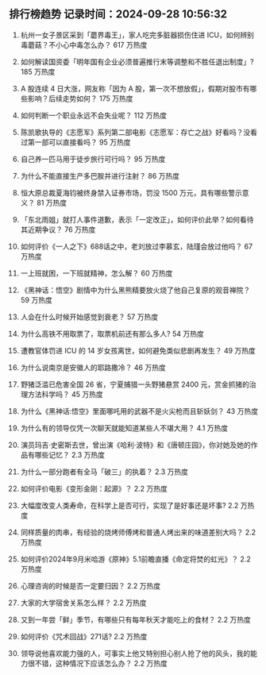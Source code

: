 
## 排行榜趋势 记录时间：2024-09-28 10:56:32
  
  1. 杭州一女子景区采到「蘑界毒王」，家人吃完多脏器损伤住进 ICU，如何辨别毒蘑菇？不小心中毒怎么办？ 617 万热度
    
  2. 如何解读国资委「明年国有企业必须普遍推行末等调整和不胜任退出制度」? 185 万热度
    
  3. A 股连续 4 日大涨，网友称「因为 A 股，第一次不想放假」，假期对股市有哪些影响？后续走势如何？ 175 万热度
    
  4. 如何判断一个职业永远不会失业呢？ 112 万热度
    
  5. 陈凯歌执导的《志愿军》系列第二部电影《志愿军：存亡之战》好看吗？没看过第一部可以直接看吗？ 95 万热度
    
  6. 自己养一匹马用于徒步旅行可行吗？ 95 万热度
    
  7. 为什么不能直接生产多巴胺并进行注射？ 86 万热度
    
  8. 恒大原总裁夏海钧被终身禁入证券市场，罚没 1500 万元，具有哪些警示意义？ 81 万热度
    
  9. 「东北雨姐」就打人事件道歉，表示「一定改正」，如何评价此举？如何看待其近期争议？ 76 万热度
    
  10. 如何评价《一人之下》688话之中，老刘放过李慕玄，陆瑾会放过他吗？ 67 万热度
    
  11. 一上班就困，一下班就精神，怎么解？ 60 万热度
    
  12. 《黑神话：悟空》剧情中为什么黑熊精要放火烧了他自己复原的观音禅院？ 59 万热度
    
  13. 人会在什么时候开始感觉到衰老？ 57 万热度
    
  14. 为什么高铁不用取票了，取票机前还有那么多人? 54 万热度
    
  15. 遭教官体罚进 ICU 的 14 岁女孩离世，如何避免类似悲剧再发生？ 49 万热度
    
  16. 为什么说南京是安徽人的耶路撒冷？ 46 万热度
    
  17. 野猪泛滥已危害全国 26 省，宁夏捕猎一头野猪悬赏 2400 元，赏金抓猪的治理方法科学吗？ 45 万热度
    
  18. 为什么《黑神话:悟空》里面哪吒用的武器不是火尖枪而且斩妖剑？ 43 万热度
    
  19. 为什么有的领导仅凭一次聊天就能知道某些人不堪大用？ 4.1 万热度
    
  20. 演员玛吉·史密斯去世，曾出演《哈利·波特》和《唐顿庄园》，你对她及她的作品有哪些记忆？ 2.3 万热度
    
  21. 为什么一部分跑者有全马「破三」的执着？ 2.3 万热度
    
  22. 如何评价电影《变形金刚：起源》？ 2.2 万热度
    
  23. 大幅度改变人类寿命，在科学上是否可行，实现了是好事还是坏事? 2.2 万热度
    
  24. 同样质量的肉串，有经验的烧烤师傅烤和普通人烤出来的味道差别大吗？ 2.2 万热度
    
  25. 如何评价2024年9月米哈游《原神》5.1前瞻直播《命定将焚的虹光》？ 2.2 万热度
    
  26. 心理咨询的时候是否一定要归因？ 2.2 万热度
    
  27. 大家的大学宿舍关系怎么样？ 2.2 万热度
    
  28. 又到一年尝「鲜」季节，有哪些只有每年秋天才能吃上的食材？ 2.2 万热度
    
  29. 如何评价《咒术回战》271话? 2.2 万热度
    
  30. 领导说他喜欢能力强的人，可事实上他又特别担心别人抢了他的风头，我的能力很不错，这种情况下应该怎么办？ 2.2 万热度
    
